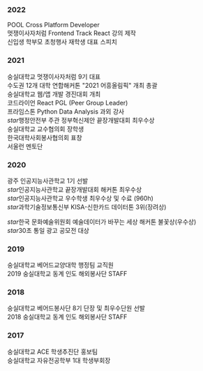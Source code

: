 ### 2022

POOL Cross Platform Developer  
멋쟁이사자처럼 Frontend Track React 강의 제작  
신입생 학부모 초청행사 재학생 대표 스피치

### 2021

숭실대학교 멋쟁이사자처럼 9기 대표  
수도권 12개 대학 연합해커톤 "2021 어흥올림픽" 개최 총괄  
숭실대학교 웹/앱 개발 경진대회 개최  
코드라이언 React PGL (Peer Group Leader)  
프라임스톤 Python Data Analysis 과외 강사  
<i class="material-icons icons">star</i>행정안전부 주관 정부혁신제안 끝장개발대회 최우수상  
숭실대학교 교수협의회 장학생  
한국대학사회봉사협의회 표창  
서울런 멘토단

### 2020

광주 인공지능사관학교 1기 선발  
<i class="material-icons icons">star</i><span>인공지능사관학교 끝장개발대회 해커톤 최우수상</span>  
<i class="material-icons icons">star</i>인공지능사관학교 우수학생 최우수상 및 수료 (960h)  
<i class="material-icons icons">star</i>과학기술정보통신부 KISA-신한카드 데이터톤 3위(장려상)

<div>
  <i class="material-icons icons">star</i>한국 문화예술위원회 예술데이터가 바꾸는 세상 해커톤 불꽃상(우수상)  
</div>
<i class="material-icons icons">star</i>30초 통일 광고 공모전 대상

### 2019

숭실대학교 베어드교양대학 행정팀 교직원  
2019 숭실대학교 동계 인도 해외봉사단 STAFF

### 2018

숭실대학교 베어드봉사단 8기 단장 및 최우수단원 선발  
2018 숭실대학교 동계 인도 해외봉사단 STAFF

### 2017

숭실대학교 ACE 학생추진단 홍보팀  
숭실대학교 자유전공학부 1대 학생부회장
